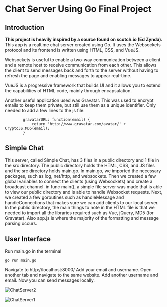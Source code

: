 # Chat Server Using Go Final Project

## Introduction

**This project is heavily inspired by a source found on scotch.io (Ed Zynda).**
This app is a realtime chat server created using Go. It uses the Websockets protocol and its frontend is written using HTML, CSS, and VueJS.

Websockets is useful to enable a two-way communication between a client and a remote host to receive communication from each other. This allows the client to send messages back and forth to the server without having to refresh the page and enabling messages to appear real-time.

VueJS is a progressive framework that builds UI and it allows you to extend the capabilities of HTML code, mainly through encapsulation.

Another useful application used was Gravatar. This was used to encrypt emails to keep them private, but still use them as a unique identifier. 
Only needed to add a few lines to the js file:
```
        gravatarURL: function(email) {
            return 'http://www.gravatar.com/avatar/' + CryptoJS.MD5(email);
        }
```
## Simple Chat
This server, called Simple Chat, has 3 files in a public directory and 1 file in the src directory. The public directory holds the HTML, CSS, and JS files and the src directory holds main.go.
In main.go, we imported the necessary packages, such as log, net/http, and websockets. Then we created a few global variables to connect the clients (using Websockets) and create a broadcast channel. in func main(), a simple file server was made that is able to view our public directory and is able to handle Websocket requests. Next, we created a few goroutines such as handleMessage and handleConnections that makes sure we can add clients to our local server.
In the public directory, the main things to note in the HTML file is that we needed to import all the libraries required such as Vue, jQuery, MD5 (for Gravatar). Also app.js is where the majority of the formatting and message parsing occurs. 

## User Interface
Run main.go in the terminal
```
go run main.go
```
Navigate to http://localhost:8000/
Add your email and username. Open another tab and navigate to the same website. Add another username and email. Now you can send messages locally.

![ChatServer2](https://user-images.githubusercontent.com/32800667/118669708-fa40f980-b7c3-11eb-8c96-0deb77af9815.png)

![ChatServer1](https://user-images.githubusercontent.com/32800667/118669720-fd3bea00-b7c3-11eb-9c31-ad076c499653.png)

